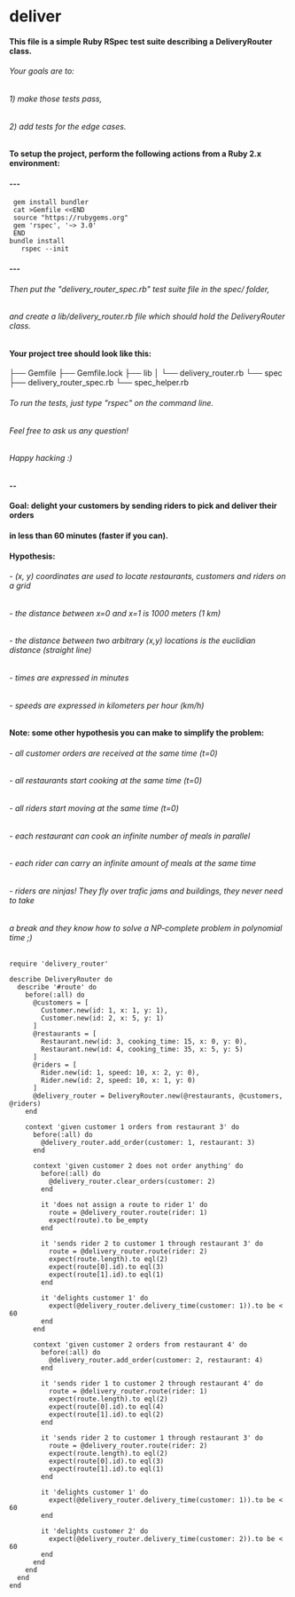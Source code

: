 # deliver



####   This file is a simple Ruby RSpec test suite describing a DeliveryRouter class.

######   Your goals are to:

######   1) make those tests pass,

######   2) add tests for the edge cases.

####

####   To setup the project, perform the following actions from a Ruby 2.x environment:

####   ---
```
 gem install bundler
 cat >Gemfile <<END
 source "https://rubygems.org"
 gem 'rspec', '~> 3.0'
 END
bundle install
   rspec --init
```
####   ---

####

######   Then put the "delivery_router_spec.rb" test suite file in the spec/ folder,

######   and create a lib/delivery_router.rb file which should hold the DeliveryRouter class.

####

####   Your project tree should look like this:
  ├── Gemfile
  ├── Gemfile.lock
  ├── lib
  │   └── delivery_router.rb
  └── spec
      ├── delivery_router_spec.rb
      └── spec_helper.rb
####

######   To run the tests, just type "rspec" on the command line.

######   Feel free to ask us any question!



######   Happy hacking :)

####   --

####   Goal: delight your customers by sending riders to pick and deliver their orders

####   in less than 60 minutes (faster if you can).



####   Hypothesis:

######     - (x, y) coordinates are used to locate restaurants, customers and riders on a grid

######     - the distance between x=0 and x=1 is 1000 meters (1 km)

######     - the distance between two arbitrary (x,y) locations is the euclidian distance (straight line)

######     - times are expressed in minutes

######     - speeds are expressed in kilometers per hour (km/h)

####

####   Note: some other hypothesis you can make to simplify the problem:

######     - all customer orders are received at the same time (t=0)

######     - all restaurants start cooking at the same time (t=0)

######     - all riders start moving at the same time (t=0)

######     - each restaurant can cook an infinite number of meals in parallel

######     - each rider can carry an infinite amount of meals at the same time

######     - riders are ninjas! They fly over trafic jams and buildings, they never need to take

######       a break and they know how to solve a NP-complete problem in polynomial time ;)
```
require 'delivery_router'

describe DeliveryRouter do
  describe '#route' do
    before(:all) do
      @customers = [
        Customer.new(id: 1, x: 1, y: 1),
        Customer.new(id: 2, x: 5, y: 1)
      ]
      @restaurants = [
        Restaurant.new(id: 3, cooking_time: 15, x: 0, y: 0),
        Restaurant.new(id: 4, cooking_time: 35, x: 5, y: 5)
      ]
      @riders = [
        Rider.new(id: 1, speed: 10, x: 2, y: 0),
        Rider.new(id: 2, speed: 10, x: 1, y: 0)
      ]
      @delivery_router = DeliveryRouter.new(@restaurants, @customers, @riders)
    end

    context 'given customer 1 orders from restaurant 3' do
      before(:all) do
        @delivery_router.add_order(customer: 1, restaurant: 3)
      end

      context 'given customer 2 does not order anything' do
        before(:all) do
          @delivery_router.clear_orders(customer: 2)
        end

        it 'does not assign a route to rider 1' do
          route = @delivery_router.route(rider: 1)
          expect(route).to be_empty
        end

        it 'sends rider 2 to customer 1 through restaurant 3' do
          route = @delivery_router.route(rider: 2)
          expect(route.length).to eql(2)
          expect(route[0].id).to eql(3)
          expect(route[1].id).to eql(1)
        end

        it 'delights customer 1' do
          expect(@delivery_router.delivery_time(customer: 1)).to be < 60
        end
      end

      context 'given customer 2 orders from restaurant 4' do
        before(:all) do
          @delivery_router.add_order(customer: 2, restaurant: 4)
        end

        it 'sends rider 1 to customer 2 through restaurant 4' do
          route = @delivery_router.route(rider: 1)
          expect(route.length).to eql(2)
          expect(route[0].id).to eql(4)
          expect(route[1].id).to eql(2)
        end

        it 'sends rider 2 to customer 1 through restaurant 3' do
          route = @delivery_router.route(rider: 2)
          expect(route.length).to eql(2)
          expect(route[0].id).to eql(3)
          expect(route[1].id).to eql(1)
        end

        it 'delights customer 1' do
          expect(@delivery_router.delivery_time(customer: 1)).to be < 60
        end

        it 'delights customer 2' do
          expect(@delivery_router.delivery_time(customer: 2)).to be < 60
        end
      end
    end
  end
end
```
